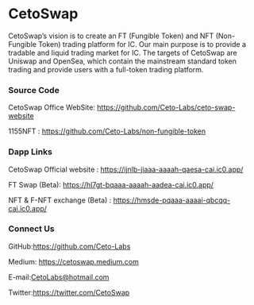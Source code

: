 # CetoSwap

CetoSwap’s vision is to create an FT (Fungible Token) and NFT (Non-Fungible Token) trading platform for IC. Our main purpose is to provide a tradable and liquid trading market for IC. The targets of CetoSwap are Uniswap and OpenSea, which contain the mainstream standard token trading and provide users with a full-token trading platform.





### Source Code



CetoSwap Office WebSite: https://github.com/Ceto-Labs/ceto-swap-website

1155NFT : https://github.com/Ceto-Labs/non-fungible-token





### Dapp Links



CetoSwap Official website : https://ijnlb-jiaaa-aaaah-qaesa-cai.ic0.app/

FT Swap (Beta):  https://hl7gt-bqaaa-aaaah-aadea-cai.ic0.app/

NFT & F-NFT exchange (Beta) : https://hmsde-pqaaa-aaaai-qbcqq-cai.ic0.app/



### Connect Us 

GitHub:https://github.com/Ceto-Labs

Medium: https://cetoswap.medium.com

E-mail:CetoLabs@hotmail.com

Twitter:https://twitter.com/CetoSwap
